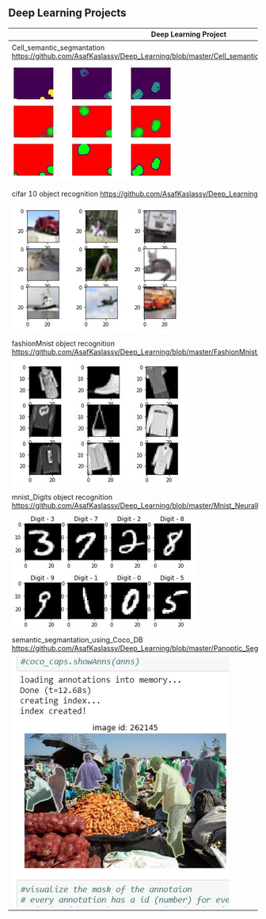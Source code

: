 
## Deep Learning Projects


Deep Learning Project | status
------------ | -------------
Cell_semantic_segmantation https://github.com/AsafKaslassy/Deep_Learning/blob/master/Cell_semantic_segmantation.ipynb | :heavy_check_mark: done
![Cell_semantic_segmantation](https://github.com/AsafKaslassy/Deep_Learning/blob/master/ProjectPreview/Cell_semantic_segmantation.JPG)|
 cifar 10  object  recognition https://github.com/AsafKaslassy/Deep_Learning/blob/master/Cifar_10.ipynb |:heavy_check_mark:  done
![cifar10](https://github.com/AsafKaslassy/Deep_Learning/blob/master/ProjectPreview/cifar10.JPG) |
fashionMnist  object recognition  https://github.com/AsafKaslassy/Deep_Learning/blob/master/FashionMnist_CNN.ipynb | :heavy_check_mark: done
![fashionMnist](https://github.com/AsafKaslassy/Deep_Learning/blob/master/ProjectPreview/fashionMnist.JPG) |
mnist_Digits object recognition https://github.com/AsafKaslassy/Deep_Learning/blob/master/Mnist_NeuralNetwork.ipnyb | :heavy_check_mark: done
![mnist_Digits](https://github.com/AsafKaslassy/Deep_Learning/blob/master/ProjectPreview/digits.JPG) |
semantic_segmantation_using_Coco_DB https://github.com/AsafKaslassy/Deep_Learning/blob/master/Panoptic_Segmantation_Timor_and_Asaf.ipynb |:heavy_check_mark: done
![Cell_semantic_segmantation](https://github.com/AsafKaslassy/Deep_Learning/blob/master/ProjectPreview/Coco.JPG)|
